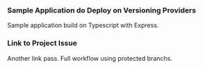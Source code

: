 ### Sample Application do Deploy on Versioning Providers
Sample application build on Typescript with Express.

### Link to Project Issue
Another link pass. Full workflow using protected branchs.

